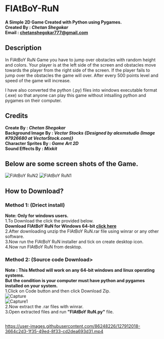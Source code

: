 # FlAtBoY-RuN

**A Simple 2D Game Created with Python using Pygames.**</br>
**Created By : *Chetan Shegokar*</br>**
**Email : chetanshegokar777@gmail.com**</br>

## Description

In FlAtBoY RuN Game you have to jump over obstacles with random height and colors.
Your player is at the left side of the screen and obstacles move towards the player from the right side of the screen.
If the player fails to jump over the obstacles the game will over. After every 500 points level and speed of the game will increase.

I have also converted the python (.py) files into windows executable format (.exe) so that anyone can play this game without 
intsalling python and pygames on their computer.

## Credits

**Create By : *Chetan Shegokar*</br>
Background Image By : *Vector Stocks {Designed by alexmstudio (Image #7926680 at VectorStock.com)}*</br>
Character Sprites By : *Game Art 2D*</br>
Sound Effects By : *Mixkit*</br>**



## Below are some screen shots of the Game.

![FlAtBoY RuN2](https://user-images.githubusercontent.com/86248226/127909539-0b466c27-a31c-4998-8438-ae2d33434dce.png) 
![FlAtBoY RuN1](https://user-images.githubusercontent.com/86248226/127909545-a931bf85-b791-4a7f-92c2-47d5de19f467.png)</br>

## How to Download?

### Method 1: (Driect install)

**Note: Only for windows users.**</br>
1.To Download the click the provided below.**</br>Download FlAtBoY RuN for Windows 64-bit [click here](https://uc5acc9d20f670411b3264dab3b5.dl.dropboxusercontent.com/zip_download_get/A21v8hSWJZp-TfcEnWtNtcZqZwVQ21UsSz0aIZOIRtDUopawi6lt8o3PUngI-sJ4W05saaiekGcv9CdYDbEmajli7QZ48xsSRdqHrijihWwHvw?_download_id=351700789667772420413585097435183446953190549935766739497085480766&_notify_domain=www.dropbox.com)**</br>
2.After downloading unzip the FlAtBoY RuN.rar file using winrar or any other software.</br>
3.Now run the FlAtBoY RuN installer and tick on create desktop icon.</br>
4.Now run FlAtBoY RuN from desktop. </br>

### Method 2: (Source code Download>

**Note : This Method will work on any 64-bit windows and linux operating systems.</br>But the condition is your computer must have python and pygames installed on your system.**</br>
1.Click on Code button and then click Download Zip.</br>
![Capture](https://user-images.githubusercontent.com/86248226/128147392-207ef458-a92d-4d3d-b861-cc77230eb0e5.JPG)</br>
![Capture1](https://user-images.githubusercontent.com/86248226/128147468-ef939611-a19e-4486-89a5-73e59e2718cc.JPG)</br>
2.Now extract the .rar files with winrar.</br>
3.Open extracted files and run **"FlAtBoY RuN.py"** file.


## 

https://user-images.githubusercontent.com/86248226/127912018-3664c2d3-1f35-49ed-8f33-cd2dea693d31.mp4

